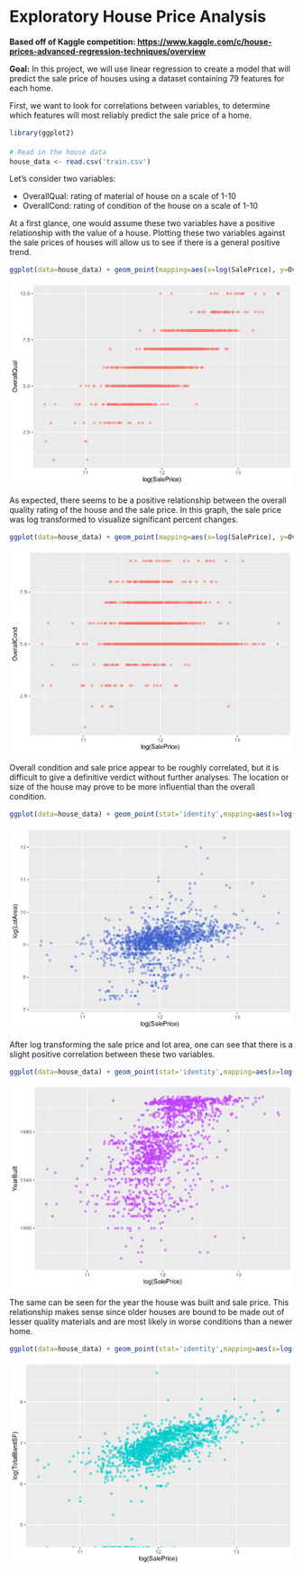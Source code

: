 Exploratory House Price Analysis
================

**Based off of Kaggle competition:
<https://www.kaggle.com/c/house-prices-advanced-regression-techniques/overview>**

**Goal:** In this project, we will use linear regression to create a
model that will predict the sale price of houses using a dataset
containing 79 features for each home.

First, we want to look for correlations between variables, to determine
which features will most reliably predict the sale price of a home.

``` r
library(ggplot2)

# Read in the house data
house_data <- read.csv('train.csv')
```

Let’s consider two variables:

  - OverallQual: rating of material of house on a scale of 1-10
  - OverallCond: rating of condition of the house on a scale of 1-10

At a first glance, one would assume these two variables have a positive
relationship with the value of a house. Plotting these two variables
against the sale prices of houses will allow us to see if there is a
general positive
trend.

``` r
ggplot(data=house_data) + geom_point(mapping=aes(x=log(SalePrice), y=OverallQual, color='red', alpha=0.4)) + theme(legend.position = 'none')
```

![](lin_reg_house_price_files/figure-gfm/unnamed-chunk-2-1.png)<!-- -->

As expected, there seems to be a positive relationship between the
overall quality rating of the house and the sale price. In this graph,
the sale price was log transformed to visualize significant percent
changes.

``` r
ggplot(data=house_data) + geom_point(mapping=aes(x=log(SalePrice), y=OverallCond, color='red', alpha=0.4)) + theme(legend.position = 'none')
```

![](lin_reg_house_price_files/figure-gfm/unnamed-chunk-3-1.png)<!-- -->

Overall condition and sale price appear to be roughly correlated, but it
is difficult to give a definitive verdict without further analyses. The
location or size of the house may prove to be more influential than the
overall
condition.

``` r
ggplot(data=house_data) + geom_point(stat='identity',mapping=aes(x=log(SalePrice), y=log(LotArea)), color='royalblue3', alpha=0.4) + theme(legend.position = 'none')
```

![](lin_reg_house_price_files/figure-gfm/unnamed-chunk-4-1.png)<!-- -->

After log transforming the sale price and lot area, one can see that
there is a slight positive correlation between these two
variables.

``` r
ggplot(data=house_data) + geom_point(stat='identity',mapping=aes(x=log(SalePrice), y=YearBuilt, alpha=0.4), color='darkorchid1') + theme(legend.position = 'none')
```

![](lin_reg_house_price_files/figure-gfm/unnamed-chunk-5-1.png)<!-- -->

The same can be seen for the year the house was built and sale price.
This relationship makes sense since older houses are bound to be made
out of lesser quality materials and are most likely in worse conditions
than a newer
home.

``` r
ggplot(data=house_data) + geom_point(stat='identity',mapping=aes(x=log(SalePrice), y=log(TotalBsmtSF), alpha=0.4), color='cyan3') + theme(legend.position = 'none')
```

![](lin_reg_house_price_files/figure-gfm/unnamed-chunk-6-1.png)<!-- -->
